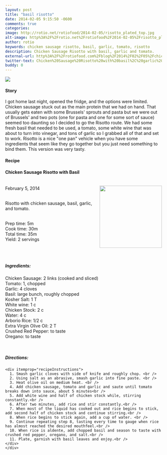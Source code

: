 ```yaml
---
layout: post
title: "basil risotto"
date: 2014-02-05 9:15:50 -0600
comments: true
categories: 
image: http://rotio.net/rotiofood/2014-02-05/risotto_plated_top.jpg
alt-image: http%3A%2F%2Frotio.net%2Frotiofood%2F2014-02-05%2Frisotto_plated_top.jpg
author: rotio
keywords: chicken sausage risotto, basil, garlic, tomato, risotto
description: Chicken Sausage Risotto with basil, garlic and tomato. 
external-url: http%3A%2F%2Frotiofood.com%2Fblog%2F2014%2F02%2F05%2Fchicken-sausage-risotto%2F
twitter-text: Chicken%20Sausage%20Risotto%20with%20basil%2C%20garlic%20and%20tomato.%20on%20rotio%2Ffood%20%23rotiofood
buddy: 0
---
```

<!-- more -->
<img src="http://rotio.net/rotiofood/2014-02-05/risotto_plated_top.jpg" />
<a href="https://plus.google.com/107103100819027957630?rel=author" style="display:none">{{page.author }}</a>


<h4>Story</h4>
  <div>
    <p>
	I got home last night, opened the fridge, and the options were limited. Chicken sausage stuck out as the main protein that we had on hand. That usually gets eaten with some Brussels' sprouts and pasta but we were out of Brussels' and two pots (one for pasta and one for some sort of sauce) seemed too daunting so I decided to go the Risotto route. We had some fresh basil that needed to be used, a tomato, some white wine that was about to turn into vinegar, and tons of garlic so I grabbed all of that and set to work. Risotto is a nice "one pan" vehicle when you have some ingredients that seem like they go together but you just need something to bind them. This version was very tasty.
	</p>
  </div>
<h4>Recipe</b> </h4> 
  <div itemscope itemtype="http://schema.org/Recipe" >
  <h4 itemprop="name">Chicken Sausage Risotto with Basil</h4>
  
  <br />
    February 5, 2014</time>
  <img itemprop="image" width="200px" align="right" src="http://rotio.net/rotiofood/2014-02-05/risotto_plated.jpg" />
  
  <br /><span itemprop="description">Risotto with chicken sausage, basil, garlic, and tomato.</span><br />

  <br />Prep time: <time datetime="PT5M" itemprop="prepTime">5m</time>
  <br />Cook time: <time datetime="PT30M" itemprop="cookTime">30m</time>
  <br />Total time: <time datetime="PT35M" itemprop="totalTime">35m</time>
  <br />Yield: <span itemprop="recipeYield">2 servings </span>
  
  <br />
  <br /><h5>Ingredients:</h5>
    <span itemprop="ingredients" itemscope itemtype="http://schema.org/RecipeIngredient">
      <span itemprop="name">Chicken Sausage</span>:
      <span itemprop="amount">2 links</span> (cooked and sliced)
    </span><br />
    <span itemprop="ingredients" itemscope itemtype="http://schema.org/RecipeIngredient">
      <span itemprop="name">Tomato</span>:
      <span itemprop="amount">1</span>, chopped
    </span><br />
	<span itemprop="ingredients" itemscope itemtype="http://schema.org/RecipeIngredient">
      <span itemprop="name">Garlic</span>:
      <span itemprop="amount">4 cloves</span>
    </span><br />
	<span itemprop="ingredients" itemscope itemtype="http://schema.org/RecipeIngredient">
      <span itemprop="name">Basil</span>:
      <span itemprop="amount">large bunch</span>, roughly chopped 
    </span><br />
    <span itemprop="ingredients" itemscope itemtype="http://schema.org/RecipeIngredient">
      <span itemprop="name">Kosher Salt</span>:
      <span itemprop="amount">1 T</span> 
    </span><br />
	<span itemprop="ingredients" itemscope itemtype="http://schema.org/RecipeIngredient">
      <span itemprop="name">White wine</span>:
      <span itemprop="amount">1 c</span> 
    </span><br />
	<span itemprop="ingredients" itemscope itemtype="http://schema.org/RecipeIngredient">
      <span itemprop="name">Chicken Stock</span>:
      <span itemprop="amount">2 c</span> 
    </span><br />
	<span itemprop="ingredients" itemscope itemtype="http://schema.org/RecipeIngredient">
      <span itemprop="name">Water</span>:
      <span itemprop="amount">4 c</span> 
    </span><br />
	<span itemprop="ingredients" itemscope itemtype="http://schema.org/RecipeIngredient">
      <span itemprop="name">Arborio Rice</span>:
      <span itemprop="amount">1/2 c</span> 
    </span><br />
	<span itemprop="ingredients" itemscope itemtype="http://schema.org/RecipeIngredient">
      <span itemprop="name">Extra Virgin Olive Oil</span>:
      <span itemprop="amount">2 T</span> 
    </span><br />
	<span itemprop="ingredients" itemscope itemtype="http://schema.org/RecipeIngredient">
      <span itemprop="name">Crushed Red Pepper</span>:
      <span itemprop="amount">to taste</span> 
    </span><br />
	<span itemprop="ingredients" itemscope itemtype="http://schema.org/RecipeIngredient">
      <span itemprop="name">Oregano</span>:
      <span itemprop="amount">to taste</span> 
    </span><br />
	
  <br /><h5>Directions:</h5>
	
    <div itemprop="recipeInstructions">
      1. Smash garlic cloves with side of knife and roughly chop. <br />
      2. Using salt as an abrasive, smash garlic into fine paste. <br />
	  3. Heat olive oil on medium heat. <br />
	  4. Add chicken sausage, tomato and garlic and saute until tomato breaks down into sauce, about 5 minutes<br />
	  5. Add white wine and half of chicken stock while, stirring constantly.<br />
	  6. After two minutes, add rice and stir constantly.<br />
	  7. When most of the liquid has cooked out and rice begins to stick, add second half of chicken stock and continue stirring.<br />
	  8. When rice begins to stick again, add a cup of water. <br />
	  9. Continue repeating step 8, tasting every time to gauge when rice has almost reached the desired mouthfeel.<br />
	  10. When rice is aldente, add chopped basil and season to taste with crushed red pepper, oregano, and salt.<br />
	  11. Plate, garnish with basil leaves and enjoy.<br />
	</div>
	</div>

</div>

